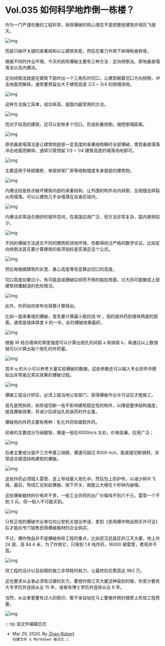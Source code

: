 # Vol.035 如何科学地炸倒一栋楼？

作为一门严谨优雅的工程科学，拆除爆破的核心理念不是把整座建筑炸得灰飞烟灭。

![img](https://paperclip.host/static/U6yRaDu1NabWibD2hyKZ3pHnkqSZNa9YqCgZcON0Mfib5H03QG6nvpyaqngSKIRyBMO8qTGUjbnjWeLbCVLibcyYQ.gif)

而是只破坏关键的承重结构以让建筑失稳，然后在重力作用下摔得粉身碎骨。

根据不同的作业环境，今天的拆除爆破主要有三种方法：定向倾倒法、原地垂直塌落法以及内爆法。

定向倾倒法就是在建筑下部炸出一个三角形的切口，让建筑朝着切口方向倾倒，冲击地面而解体。通常要预留出大于建筑高度 2/3 ~ 3/4 的倒塌场地。

![img](https://paperclip.host/static/U6yRaDu1NabWibD2hyKZ3pHnkqSZNa9YqT6PTDIsB5BTFxdx44XnmnMJaXdeyon53sdoHIrL0lTJBf3icJ6oicLGQ.gif)

这种方法施工简单，成功率高，是国内最常用的方法。

![img](https://paperclip.host/static/U6yRaDu1NabWibD2hyKZ3pHnkqSZNa9YqgDBML6iaJTs4bfEmDnRxcgI44ZssmU3beqjDTGIrzqlWdCplhMqicQ9Q.gif)

而对于较高的建筑，还可以安排多个切口，形成折叠倾倒，缩短倒塌距离。

![img](https://paperclip.host/static/U6yRaDu1NabWibD2hyKZ3pHnkqSZNa9YqHPJdq5LxmQUicd38iav49x3Ds7zicN5RGe4yHggCQXQqt48sfKlJO0mtw.gif)

原地垂直塌落法是让建筑物底部一定高度的承重结构瞬时全部爆破，使其垂直塌落冲击地面而解体。通常只需预留 1/3 ~ 1/4 建筑高度的塌落场地即可。

![img](https://paperclip.host/static/U6yRaDu1NabWibD2hyKZ3pHnkqSZNa9YqbuLNDImAwg8Yic1kTPexQUAn1tfoibEf6iaPTrQ8RN0lc1I0z22AKLYWg.gif)

主要适用于砖砌楼房、单层排架厂房等结构强度本身就低的建筑物。

![img](https://paperclip.host/static/U6yRaDu1NabWibD2hyKZ3pHnkqSZNa9Yq6iaTuGLu8HJhicChQ1DyzxY8rULpLhF9D4PT6o2Ay3KXAlpoezbibHA4Q.gif)

内爆法则是依次破坏建筑内部的承重结构，让外围的构件向内倾倒，互相撞击碎裂从而塌落。可以让建筑几乎全塌落在自身区域内。

![img](https://paperclip.host/static/U6yRaDu1NabWibD2hyKZ3pHnkqSZNa9YqHeMNTIJjTCdt4FI4Jy1jcFNYgdTzvyRVaiacPhZMJEDGsIIrTjH2Rlw.gif)

内爆法非常适合拥挤的城市空间，在美国应用广泛，但方法非常复杂，国内案例较少。

![img](https://paperclip.host/static/U6yRaDu1NabWibD2hyKZ3pHnkqSZNa9Yq0dGWnANTGzPBA5kWZ6HWz2hwIuHiaibGQJl3q5PdzDehbvEiazlEFTiawg.gif)

不同的爆破方法适合不同的建筑和场地环境，但都得经过严格的数学论证，比如定向倾倒法首先要计算建筑的各项指标是否满足这个公式。

![img](https://paperclip.host/static/U6yRaDu1NabWibD2hyKZ3pHnkqSZNa9YqLAZj4q9F74rkUiapVhMd6S4ZkQqEbq8XmscAvjibvkvo9lPiapuHUOtLg.gif)

然后再根据建筑的长宽、重心高度等信息算出切口的高度。

切口高度如果过小，有可能造成爆破后倾而不倒的尴尬局面，过大则可能酿成上层建筑倾覆翻滚的危险情况。

![img](https://paperclip.host/static/U6yRaDu1NabWibD2hyKZ3pHnkqSZNa9YqyqSUG1oyICnNv84PpRJLib9icQBbRgtxF5WevzfqyD5VmFoibtRcabm4A.gif)

此外，炸药如何排布也得靠计算得出。

比如一面承重墙的爆破，首先要计算最小抵抗线 W ，指的是炸药到墙体两面的距离，通常是墙体厚度 δ 的一半，此时爆破效果最好。

![img](https://paperclip.host/static/U6yRaDu1NabWibD2hyKZ3pHnkqSZNa9YqW8QPsZRwlrEmRqpOA4d3MIkRiaYK9DlKYFU9PdQb0NZtH2xYSqf4klw.gif)

根据 W 结合墙体的厚度强度可以计算出炮孔的间距 a 和排距 b，再通过以上数值就可以计算出每个炮孔的炸药量。

![img](https://paperclip.host/static/U6yRaDu1NabWibD2hyKZ3pHnkqSZNa9YqgD2mjf0YJTEsWZggM86VOJnt0rxegY7TC59MLVXtZV2DA3SB7woWeQ.gif)

其中 q 的大小可以参考大量实验爆破的数据。这些参数还可以输入专业软件中模拟出非常接近真实效果的爆破过程。

![img](https://paperclip.host/static/U6yRaDu1NabWibD2hyKZ3pHnkqSZNa9YqZ2j3mvyEOcqrCAAuDekZFyWDlsTLFrdoiaD4XDOl1qPrszaN2GUN7hA.gif)

爆破工程设计好后，必须上报当地公安部门，获得爆破作业许可证后才能施工。

首先是预拆除，拆除或切断一些不影响建筑稳定性的构件，以降低整体结构强度，提高爆破效果，并减少后续钻孔和装药的作业量。

爆破用的炸药主要有两种：乳化炸药和塑胶炸药。

前者的主要成分为硝酸铵，爆速一般在4000m/s 左右，价格低廉，应用广泛；

![img](https://paperclip.host/static/U6yRaDu1NabWibD2hyKZ3pHnkqSZNa9YqGySQKEq8SmQS6u8ia4hDxGC2tRQ1j2TqrAFBaBiaX0mvW2OXJTn9udVg.gif)

后者主要成分是环三次甲基三硝胺，爆速可超过 8000 m/s，能直接切断钢材，非常适合钢混结构建筑的爆破。

![img](https://paperclip.host/static/U6yRaDu1NabWibD2hyKZ3pHnkqSZNa9Yq7TtvsIT337HBoPa9WeIqp4GX766hDyx4lAsiczTSbAxEbEd3gkRWicBg.gif)

这些炸药必须插入雷管，连上导线塞入炮孔中。然后包上防护布，以减少碎片飞溅。最后，导线汇总到起爆器，按下开关，就能让大楼在十秒钟内崩塌。

这些爆破器材的价格并不贵，一般工业炸药的出厂价每吨不到六千元，雷管一个不到 3 元，但一般人不可能买到。

![img](https://paperclip.host/static/U6yRaDu1NabWibD2hyKZ3pHnkqSZNa9YqibNwJThibUOdOvABCG6x2sXFAbGPNLqia5B5Rt9LIX0LPBMia855eOgwEw.png)

只有正规的爆破作业单位向公安机关提出申请，拿到《民用爆炸物品购买许可证》后才能向专门销售民用爆破器材的企业购买。

不过，爆炸物品并不是爆破拆除工程的重点，比如武汉武昌区的江天大厦，地上共 24 层，高 84.4 米，为了炸倒它，只用到 1.8 吨炸药，16000 根雷管，费用并不高。

![img](https://paperclip.host/static/U6yRaDu1NabWibD2hyKZ3pHnkqSZNa9YqsLVHxxHy3Ehcxg12HKgibibshu9S2bialkibgFUMC2wfhCpknl0YxW6tog.gif)

但工程的设计以及前期的施工非常耗时耗力，让最终的花费高达 983 万。

这也要求从业者必须有过硬的实力，要想炸倒江天大厦这种级别的楼，你至少要有大专学历并连续从业 15 年，或者有博士学历并连续从业 6 年。

当然，从业者更要有过人的胆识，敢于亲自站在马上要被炸倒的楼房上检验工程质量。

![img](https://paperclip.host/static/U6yRaDu1NabWibD2hyKZ3pHnkqSZNa9Yqumdk2002ruibAh2rq4L8YfQ2Y3gWjzh00BoBRsMCGibPB5ZjZMtXYOgA.gif)

::: tip 该文件编辑日志

- Mar 29, 2020. By [Zhao-Robert](https://github.com/Zhao-Robert)  
`创建文件 & Markdown 格式化`
:::

